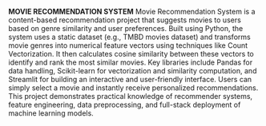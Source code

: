 **MOVIE RECOMMENDATION SYSTEM**
Movie Recommendation System is a content-based recommendation project that suggests movies to users based on genre similarity and user preferences. Built using Python, the system uses a static dataset (e.g., TMBD movies dataset) and transforms movie genres into numerical feature vectors using techniques like Count Vectorization. It then calculates cosine similarity between these vectors to identify and rank the most similar movies. Key libraries include Pandas for data handling, Scikit-learn for vectorization and similarity computation, and Streamlit for building an interactive and user-friendly interface. Users can simply select a movie and instantly receive personalized recommendations. This project demonstrates practical knowledge of recommender systems, feature engineering, data preprocessing, and full-stack deployment of machine learning models.
